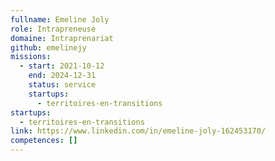 ```yaml
---
fullname: Emeline Joly
role: Intrapreneuse
domaine: Intraprenariat
github: emelinejy
missions:
  - start: 2021-10-12
    end: 2024-12-31
    status: service
    startups:
      - territoires-en-transitions
startups:
  - territoires-en-transitions
link: https://www.linkedin.com/in/emeline-joly-162453170/
competences: []
---
```

